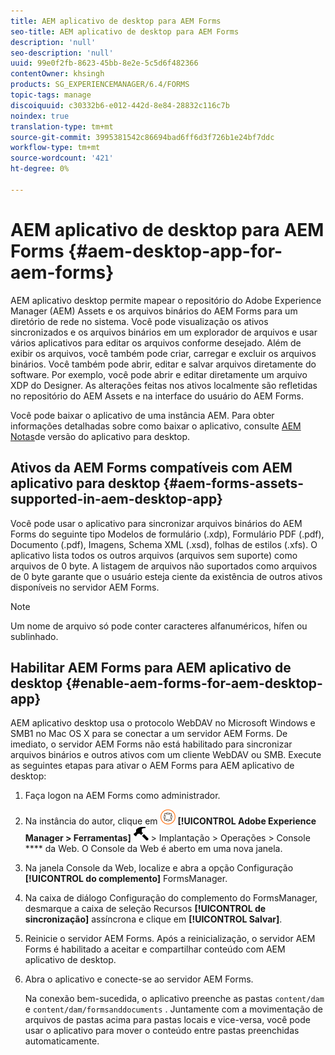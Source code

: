 ```yaml
---
title: AEM aplicativo de desktop para AEM Forms
seo-title: AEM aplicativo de desktop para AEM Forms
description: 'null'
seo-description: 'null'
uuid: 99e0f2fb-8623-45bb-8e2e-5c5d6f482366
contentOwner: khsingh
products: SG_EXPERIENCEMANAGER/6.4/FORMS
topic-tags: manage
discoiquuid: c30332b6-e012-442d-8e84-28832c116c7b
noindex: true
translation-type: tm+mt
source-git-commit: 3995381542c86694bad6ff6d3f726b1e24bf7ddc
workflow-type: tm+mt
source-wordcount: '421'
ht-degree: 0%

---
```



# AEM aplicativo de desktop para AEM Forms {#aem-desktop-app-for-aem-forms}

AEM aplicativo desktop permite mapear o repositório do Adobe Experience Manager (AEM) Assets e os arquivos binários do AEM Forms para um diretório de rede no sistema. Você pode visualização os ativos sincronizados e os arquivos binários em um explorador de arquivos e usar vários aplicativos para editar os arquivos conforme desejado. Além de exibir os arquivos, você também pode criar, carregar e excluir os arquivos binários. Você também pode abrir, editar e salvar arquivos diretamente do software. Por exemplo, você pode abrir e editar diretamente um arquivo XDP do Designer. As alterações feitas nos ativos localmente são refletidas no repositório do AEM Assets e na interface do usuário do AEM Forms.

Você pode baixar o aplicativo de uma instância AEM. Para obter informações detalhadas sobre como baixar o aplicativo, consulte [AEM Notas](https://helpx.adobe.com/experience-manager/desktop-app/release-notes.html)de versão do aplicativo para desktop.

## Ativos da AEM Forms compatíveis com AEM aplicativo para desktop {#aem-forms-assets-supported-in-aem-desktop-app}

Você pode usar o aplicativo para sincronizar arquivos binários do AEM Forms do seguinte tipo Modelos de formulário (.xdp), Formulário PDF (.pdf), Documento (.pdf), Imagens, Schema XML (.xsd), folhas de estilos (.xfs). O aplicativo lista todos os outros arquivos (arquivos sem suporte) como arquivos de 0 byte. A listagem de arquivos não suportados como arquivos de 0 byte garante que o usuário esteja ciente da existência de outros ativos disponíveis no servidor AEM Forms.

>[!NOTE]
>
>Um nome de arquivo só pode conter caracteres alfanuméricos, hífen ou sublinhado.

## Habilitar AEM Forms para AEM aplicativo de desktop {#enable-aem-forms-for-aem-desktop-app}

AEM aplicativo desktop usa o protocolo WebDAV no Microsoft Windows e SMB1 no Mac OS X para se conectar a um servidor AEM Forms. De imediato, o servidor AEM Forms não está habilitado para sincronizar arquivos binários e outros ativos com um cliente WebDAV ou SMB. Execute as seguintes etapas para ativar o AEM Forms para AEM aplicativo de desktop:

1. Faça logon na AEM Forms como administrador.
1. Na instância do autor, clique em ![adobeexperiencemanager](assets/adobeexperiencemanager.png) **[!UICONTROL Adobe Experience Manager > Ferramentas]** ![martelo](assets/hammer.png) > Implantação > Operações > Console **** da Web. O Console da Web é aberto em uma nova janela.
1. Na janela Console da Web, localize e abra a opção Configuração **[!UICONTROL do complemento]** FormsManager.
1. Na caixa de diálogo Configuração do complemento do FormsManager, desmarque a caixa de seleção Recursos **[!UICONTROL de sincronização]** assíncrona e clique em **[!UICONTROL Salvar]**.
1. Reinicie o servidor AEM Forms. Após a reinicialização, o servidor AEM Forms é habilitado a aceitar e compartilhar conteúdo com AEM aplicativo de desktop.
1. Abra o aplicativo e conecte-se ao servidor AEM Forms.

   Na conexão bem-sucedida, o aplicativo preenche as pastas `content/dam` e `content/dam/formsanddocuments` . Juntamente com a movimentação de arquivos de pastas acima para pastas locais e vice-versa, você pode usar o aplicativo para mover o conteúdo entre pastas preenchidas automaticamente.

